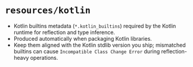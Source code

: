 # `resources/kotlin`

- Kotlin builtins metadata (`*.kotlin_builtins`) required by the Kotlin runtime for reflection and type inference.
- Produced automatically when packaging Kotlin libraries.
- Keep them aligned with the Kotlin stdlib version you ship; mismatched builtins can cause
  `Incompatible Class Change Error` during reflection-heavy operations.
